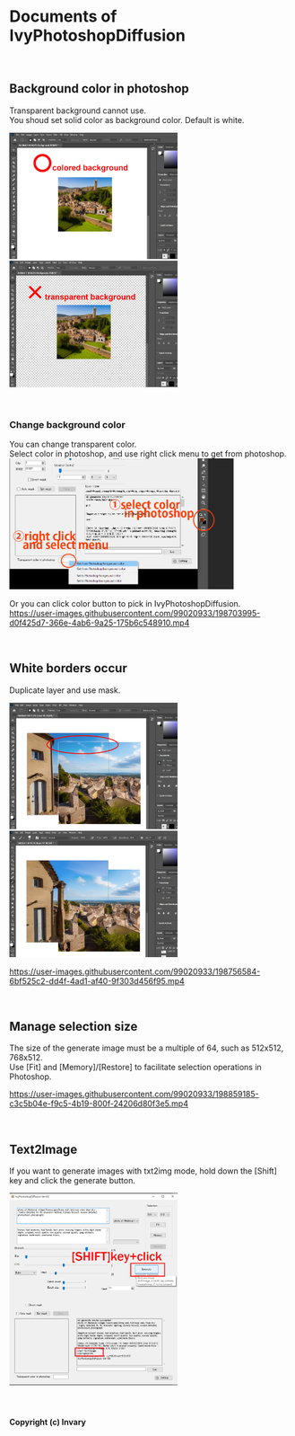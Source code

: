 # Documents of IvyPhotoshopDiffusion


<br />

## Background color in photoshop

Transparent background cannot use. <br />
You shoud set solid color as background color. Default is white. <br />

<img src="https://raw.githubusercontent.com/Invary/IvyPhotoshopDiffusion/main/doc/res/doc01_ok_colored.png" width="300" /> <img src="https://raw.githubusercontent.com/Invary/IvyPhotoshopDiffusion/main/doc/res/doc01_ng_transparent.png" width="300" />

<br />

### Change background color

You can change transparent color. <br />
Select color in photoshop, and use right click menu to get from photoshop. <br />
<img src="https://raw.githubusercontent.com/Invary/IvyPhotoshopDiffusion/main/doc/res/doc01_getset.png" width="400" /> 

Or you can click color button to pick in IvyPhotoshopDiffusion. <br />
https://user-images.githubusercontent.com/99020933/198703995-d0f425d7-366e-4ab6-9a25-175b6c548910.mp4

<br />


## White borders occur

Duplicate layer and use mask. <br />

<img src="https://raw.githubusercontent.com/Invary/IvyPhotoshopDiffusion/main/doc/res/doc02_ng_white_edge.png" width="300" /> <img src="https://raw.githubusercontent.com/Invary/IvyPhotoshopDiffusion/main/doc/res/doc02_ok_smooth_edge.png" width="300" />

https://user-images.githubusercontent.com/99020933/198756584-6bf525c2-dd4f-4ad1-af40-9f303d456f95.mp4

<br />


## Manage selection size

The size of the generate image must be a multiple of 64, such as 512x512, 768x512. <br />
Use [Fit] and [Memory]/[Restore] to facilitate selection operations in Photoshop. <br />

https://user-images.githubusercontent.com/99020933/198859185-c3c5b04e-f9c5-4b19-800f-24206d80f3e5.mp4

<br />


## Text2Image

If you want to generate images with txt2img mode, hold down the [Shift] key and click the generate button. <br />

<img src="https://raw.githubusercontent.com/Invary/IvyPhotoshopDiffusion/main/doc/res/doc04_txt2img.png" width="300" />





<br />
<br />
<br />

#### Copyright (c) Invary




